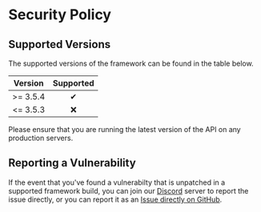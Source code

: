 # Security Policy

## Supported Versions

The supported versions of the framework can be found in the table below.
<table>
  <thead>
    <tr>
      <th>Version</th>
      <th>Supported</th>
    </tr>
  </thead>
  <tbody>
    <tr >
      <td align="left"> >= 3.5.4</td>
      <td align="center">✔</td>
    </tr>
    <tr>
      <td align="left"> <= 3.5.3</td>
      <td align="center">❌</td>
    </tr>
  </tbody>
</table>

Please ensure that you are running the latest version of the API on any production servers.

## Reporting a Vulnerability

If the event that you've found a vulnerabilty that is unpatched in a supported framework build, you can join our [Discord](https://gameservershub.com/forums/pages/discord/) server to report the issue directly, or you can report it as an [Issue directly on GitHub](../../issues).
